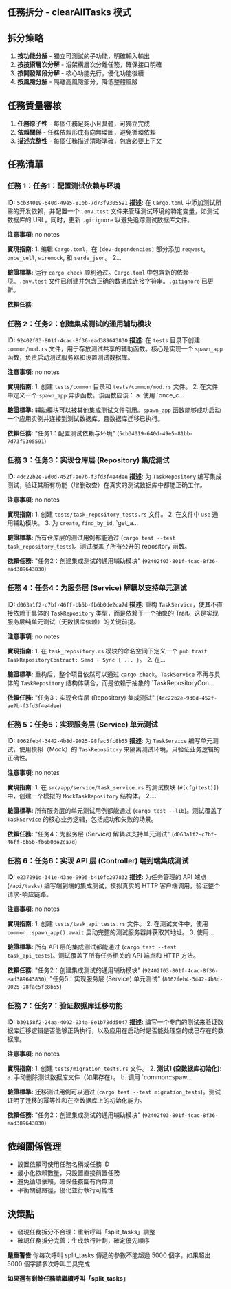 ## 任務拆分 - clearAllTasks 模式

## 拆分策略

1. **按功能分解** - 獨立可測試的子功能，明確輸入輸出
2. **按技術層次分解** - 沿架構層次分離任務，確保接口明確
3. **按開發階段分解** - 核心功能先行，優化功能後續
4. **按風險分解** - 隔離高風險部分，降低整體風險

## 任務質量審核

1. **任務原子性** - 每個任務足夠小且具體，可獨立完成
2. **依賴關係** - 任務依賴形成有向無環圖，避免循環依賴
3. **描述完整性** - 每個任務描述清晰準確，包含必要上下文

## 任務清單

### 任務 1：任务1：配置测试依赖与环境

**ID:** `5cb34019-640d-49e5-81bb-7d73f9305591`
**描述:** 在 `Cargo.toml` 中添加测试所需的开发依赖，并配置一个 `.env.test` 文件来管理测试环境的特定变量，如测试数据库的 URL。同时，更新 `.gitignore` 以避免追踪测试数据库文件。

**注意事項:** no notes

**實現指南:** 1. 编辑 `Cargo.toml`，在 `[dev-dependencies]` 部分添加 `reqwest`, `once_cell`, `wiremock`, 和 `serde_json`。 2...

**驗證標準:** 运行 `cargo check` 顺利通过。`Cargo.toml` 中包含新的依赖项。`.env.test` 文件已创建并包含正确的数据库连接字符串。`.gitignore` 已更新。

**依賴任務:** 

### 任務 2：任务2：创建集成测试的通用辅助模块

**ID:** `92402f03-801f-4cac-8f36-ead389643830`
**描述:** 在 `tests` 目录下创建 `common/mod.rs` 文件，用于存放测试共享的辅助函数。核心是实现一个 `spawn_app` 函数，负责启动测试服务器和设置测试数据库。

**注意事項:** no notes

**實現指南:** 1. 创建 `tests/common` 目录和 `tests/common/mod.rs` 文件。 2. 在文件中定义一个 `spawn_app` 异步函数。该函数应该： a. 使用 `once_c...

**驗證標準:** 辅助模块可以被其他集成测试文件引用。`spawn_app` 函数能够成功启动一个应用实例并连接到测试数据库，且数据库迁移已执行。

**依賴任務:** "任务1：配置测试依赖与环境" (`5cb34019-640d-49e5-81bb-7d73f9305591`)

### 任務 3：任务3：实现仓库层 (Repository) 集成测试

**ID:** `4dc22b2e-9d0d-452f-ae7b-f3fd3f4e4dee`
**描述:** 为 `TaskRepository` 编写集成测试，验证其所有功能（增删改查）在真实的测试数据库中都能正确工作。

**注意事項:** no notes

**實現指南:** 1. 创建 `tests/task_repository_tests.rs` 文件。 2. 在文件中 `use` 通用辅助模块。 3. 为 `create`, `find_by_id`, `get_a...

**驗證標準:** 所有仓库层的测试用例都能通过 (`cargo test --test task_repository_tests`)。测试覆盖了所有公开的 repository 函数。

**依賴任務:** "任务2：创建集成测试的通用辅助模块" (`92402f03-801f-4cac-8f36-ead389643830`)

### 任務 4：任务4：为服务层 (Service) 解耦以支持单元测试

**ID:** `d063a1f2-c7bf-46ff-bb5b-fb6b0de2ca7d`
**描述:** 重构 `TaskService`，使其不直接依赖于具体的 `TaskRepository` 类型，而是依赖于一个抽象的 Trait。这是实现服务层纯单元测试（无数据库依赖）的关键前提。

**注意事項:** no notes

**實現指南:** 1. 在 `task_repository.rs` 模块的命名空间下定义一个 `pub trait TaskRepositoryContract: Send + Sync { ... }`。 2. 在...

**驗證標準:** 重构后，整个项目依然可以通过 `cargo check`。`TaskService` 不再与具体的 `TaskRepository` 结构体耦合，而是依赖于抽象的 `TaskRepositoryCon...

**依賴任務:** "任务3：实现仓库层 (Repository) 集成测试" (`4dc22b2e-9d0d-452f-ae7b-f3fd3f4e4dee`)

### 任務 5：任务5：实现服务层 (Service) 单元测试

**ID:** `8062feb4-3442-4b8d-9025-98fac5fc8b55`
**描述:** 为 `TaskService` 编写单元测试，使用模拟（Mock）的 `TaskRepository` 来隔离测试环境，只验证业务逻辑的正确性。

**注意事項:** no notes

**實現指南:** 1. 在 `src/app/service/task_service.rs` 的测试模块 (`#[cfg(test)]`) 中，创建一个模拟的 `MockTaskRepository` 结构体。 2....

**驗證標準:** 所有服务层的单元测试用例都能通过 (`cargo test --lib`)。测试覆盖了 `TaskService` 的核心业务逻辑，包括成功和失败的场景。

**依賴任務:** "任务4：为服务层 (Service) 解耦以支持单元测试" (`d063a1f2-c7bf-46ff-bb5b-fb6b0de2ca7d`)

### 任務 6：任务6：实现 API 层 (Controller) 端到端集成测试

**ID:** `e237091d-341e-43ae-9995-b410fc297832`
**描述:** 为任务管理的 API 端点 (`/api/tasks`) 编写端到端的集成测试，模拟真实的 HTTP 客户端调用，验证整个请求-响应链路。

**注意事項:** no notes

**實現指南:** 1. 创建 `tests/task_api_tests.rs` 文件。 2. 在测试文件中，使用 `common::spawn_app().await` 启动完整的测试服务器并获取其地址。 3. 使用...

**驗證標準:** 所有 API 层的集成测试都能通过 (`cargo test --test task_api_tests`)。测试覆盖了所有任务相关的 API 端点和 HTTP 方法。

**依賴任務:** "任务2：创建集成测试的通用辅助模块" (`92402f03-801f-4cac-8f36-ead389643830`), "任务5：实现服务层 (Service) 单元测试" (`8062feb4-3442-4b8d-9025-98fac5fc8b55`)

### 任務 7：任务7：验证数据库迁移功能

**ID:** `b39158f2-24aa-4092-934a-8e1b78dd5047`
**描述:** 编写一个专门的测试来验证数据库迁移逻辑是否能够正确执行，以及应用在启动时是否能处理空的或已存在的数据库。

**注意事項:** no notes

**實現指南:** 1. 创建 `tests/migration_tests.rs` 文件。 2. **测试1 (空数据库初始化)**: a. 手动删除测试数据库文件（如果存在）。 b. 调用 `common::spaw...

**驗證標準:** 迁移测试用例可以通过 (`cargo test --test migration_tests`)。测试证明了迁移的幂等性和在空数据库上的初始化能力。

**依賴任務:** "任务2：创建集成测试的通用辅助模块" (`92402f03-801f-4cac-8f36-ead389643830`)


## 依賴關係管理

- 設置依賴可使用任務名稱或任務 ID
- 最小化依賴數量，只設置直接前置任務
- 避免循環依賴，確保任務圖有向無環
- 平衡關鍵路徑，優化並行執行可能性

## 決策點

- 發現任務拆分不合理：重新呼叫「split_tasks」調整
- 確認任務拆分完善：生成執行計劃，確定優先順序

**嚴重警告** 你每次呼叫 split_tasks 傳遞的參數不能超過 5000 個字，如果超出 5000 個字請多次呼叫工具完成

**如果還有剩餘任務請繼續呼叫「split_tasks」**



